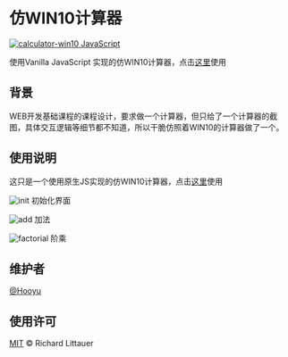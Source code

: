 # 仿WIN10计算器

[![calculator-win10 JavaScript](https://img.shields.io/badge/language-Vanilla%20JavaScript-green?style=flat-square)](https://github.com/ikozn/calculator)

使用Vanilla JavaScript 实现的仿WIN10计算器，点击[这里](https://blog.ikozn.com/calculator/)使用



## 背景

WEB开发基础课程的课程设计，要求做一个计算器，但只给了一个计算器的截图，具体交互逻辑等细节都不知道，所以干脆仿照着WIN10的计算器做了一个。



## 使用说明
这只是一个使用原生JS实现的仿WIN10计算器，点击[这里](https://blog.ikozn.com/calculator/)使用

![init](https://i.loli.net/2020/07/02/I7DNuRx8E9zQsXG.png)
初始化界面





![add](https://i.loli.net/2020/07/02/n6j3ETCbmepWiPR.png)
加法

![factorial](https://i.loli.net/2020/07/02/1g36Rx8aPY2qnKp.png)
阶乘





## 维护者

[@Hooyu](https://github.com/ikozn)



## 使用许可

[MIT](LICENSE) © Richard Littauer